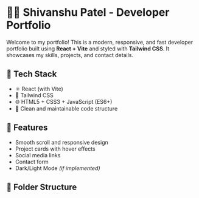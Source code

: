 # 👨‍💻 Shivanshu Patel - Developer Portfolio

Welcome to my portfolio! This is a modern, responsive, and fast developer portfolio built using **React + Vite** and styled with **Tailwind CSS**. It showcases my skills, projects, and contact details.

## 🚀 Tech Stack

- ⚛️ React (with Vite)
- 🎨 Tailwind CSS
- 🌐 HTML5 + CSS3 + JavaScript (ES6+)
- 🧠 Clean and maintainable code structure

## 📸 Features

- Smooth scroll and responsive design
- Project cards with hover effects
- Social media links
- Contact form
- Dark/Light Mode *(if implemented)*

## 📁 Folder Structure

